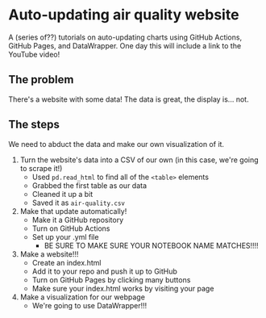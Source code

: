 # Auto-updating air quality website

A (series of??) tutorials on auto-updating charts using GitHub Actions, GitHub Pages, and DataWrapper. One day this will include a link to the YouTube video!

## The problem

There's a website with some data! The data is great, the display is... not.

## The steps

We need to abduct the data and make our own visualization of it.

1. Turn the website's data into a CSV of our own (in this case, we're going to scrape it!)
    - Used `pd.read_html` to find all of the `<table>` elements
    - Grabbed the first table as our data 
    - Cleaned it up a bit
    - Saved it as `air-quality.csv`
2. Make that update automatically!
    - Make it a GitHub repository
    - Turn on GitHub Actions
    - Set up your .yml file
        - BE SURE TO MAKE SURE YOUR NOTEBOOK NAME MATCHES!!!!
3. Make a website!!!
    - Create an index.html
    - Add it to your repo and push it up to GitHub
    - Turn on GitHub Pages by clicking many buttons
    - Make sure your index.html works by visiting your page
4. Make a visualization for our webpage
    - We're going to use DataWrapper!!!
    